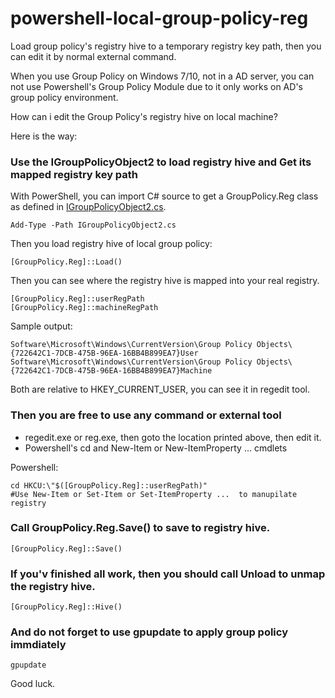 # powershell-local-group-policy-reg
Load group policy's registry hive to a temporary registry key path, then you can edit it by normal external command.

When you use Group Policy on Windows 7/10, not in a AD server, you can not use
Powershell's Group Policy Module due to it only works on AD's group policy environment.

How can i edit the Group Policy's registry hive on local machine?

Here is the way:

### Use the IGroupPolicyObject2 to load registry hive and Get its mapped registry key path

With PowerShell, you can import C# source to get a GroupPolicy.Reg class as defined in [IGroupPolicyObject2.cs](IGroupPolicyObject2.cs).
```
Add-Type -Path IGroupPolicyObject2.cs
```
Then you load registry hive of local group policy:
```
[GroupPolicy.Reg]::Load()
```
Then you can see where the registry hive is mapped into your real registry.
```
[GroupPolicy.Reg]::userRegPath
[GroupPolicy.Reg]::machineRegPath
```
Sample output:
```
Software\Microsoft\Windows\CurrentVersion\Group Policy Objects\{722642C1-7DCB-475B-96EA-16BB4B899EA7}User
Software\Microsoft\Windows\CurrentVersion\Group Policy Objects\{722642C1-7DCB-475B-96EA-16BB4B899EA7}Machine
```
Both are relative to HKEY_CURRENT_USER, you can see it in regedit tool.

### Then you are free to use any command or external tool
  - regedit.exe or reg.exe, then goto the location printed above, then edit it.
  - Powershell's cd and New-Item or New-ItemProperty ... cmdlets

Powershell:
```
cd HKCU:\"$([GroupPolicy.Reg]::userRegPath)"
#Use New-Item or Set-Item or Set-ItemProperty ...  to manupilate registry
```

### Call GroupPolicy.Reg.Save() to save to registry hive.
```
[GroupPolicy.Reg]::Save()
```

### If you'v finished all work, then you should call Unload to unmap the registry hive.
```
[GroupPolicy.Reg]::Hive()
```

### And do not forget to use gpupdate to apply group policy immdiately
```
gpupdate
```

Good luck.
